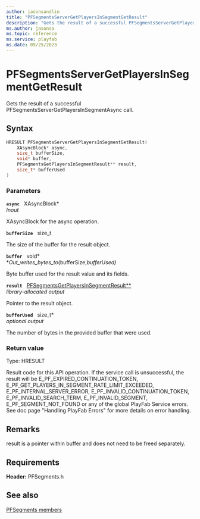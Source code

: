 ```yaml
---
author: jasonsandlin
title: "PFSegmentsServerGetPlayersInSegmentGetResult"
description: "Gets the result of a successful PFSegmentsServerGetPlayersInSegmentAsync call."
ms.author: jasonsa
ms.topic: reference
ms.service: playfab
ms.date: 09/25/2023
---
```


# PFSegmentsServerGetPlayersInSegmentGetResult  

Gets the result of a successful PFSegmentsServerGetPlayersInSegmentAsync call.  

## Syntax  
  
```cpp
HRESULT PFSegmentsServerGetPlayersInSegmentGetResult(  
    XAsyncBlock* async,  
    size_t bufferSize,  
    void* buffer,  
    PFSegmentsGetPlayersInSegmentResult** result,  
    size_t* bufferUsed  
)  
```  
  
### Parameters  
  
**`async`** &nbsp; XAsyncBlock*  
*_Inout_*  
  
XAsyncBlock for the async operation.  
  
**`bufferSize`** &nbsp; size_t  
  
The size of the buffer for the result object.  
  
**`buffer`** &nbsp; void*  
*_Out_writes_bytes_to_(bufferSize,*bufferUsed)*  
  
Byte buffer used for the result value and its fields.  
  
**`result`** &nbsp; [PFSegmentsGetPlayersInSegmentResult**](../../pfsegmentstypes/structs/pfsegmentsgetplayersinsegmentresult.md)  
*library-allocated output*  
  
Pointer to the result object.  
  
**`bufferUsed`** &nbsp; size_t*  
*optional output*  
  
The number of bytes in the provided buffer that were used.  
  
  
### Return value
Type: HRESULT
  
Result code for this API operation. If the service call is unsuccessful, the result will be E_PF_EXPIRED_CONTINUATION_TOKEN, E_PF_GET_PLAYERS_IN_SEGMENT_RATE_LIMIT_EXCEEDED, E_PF_INTERNAL_SERVER_ERROR, E_PF_INVALID_CONTINUATION_TOKEN, E_PF_INVALID_SEARCH_TERM, E_PF_INVALID_SEGMENT, E_PF_SEGMENT_NOT_FOUND or any of the global PlayFab Service errors. See doc page "Handling PlayFab Errors" for more details on error handling.
  
## Remarks  
  
result is a pointer within buffer and does not need to be freed separately.
  
## Requirements  
  
**Header:** PFSegments.h
  
## See also  
[PFSegments members](../pfsegments_members.md)  

  
  
